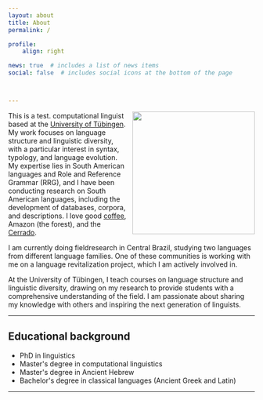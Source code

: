 ```yaml
---
layout: about
title: About
permalink: /

profile: 
    align: right

news: true  # includes a list of news items 
social: false  # includes social icons at the bottom of the page



---
```



<img style="float: right; margin-left: 10px;" src="/Fa2.png" width="250" />

This is a test. computational linguist based at the [University of Tübingen](https://uni-tuebingen.de). My work focuses on language structure and linguistic diversity, with a particular interest in syntax, typology, and language evolution. My expertise lies in South American languages and Role and Reference Grammar (RRG), and I have been conducting research on South American languages, including the development of databases, corpora, and descriptions. I love good [coffee](https://espressocoffeeguide.com), Amazon (the forest), and the [Cerrado](https://en.wikipedia.org/wiki/Cerrado).

I am currently doing fieldresearch in Central Brazil, studying two languages from different language families. One of these communities is working with me on a language revitalization project, which I am actively involved in.

At the University of Tübingen, I teach courses on language structure and linguistic diversity, drawing on my research to provide students with a comprehensive understanding of the field. I am passionate about sharing my knowledge with others and inspiring the next generation of linguists.

---
## Educational background

* PhD in linguistics
* Master's degree in computational linguistics
* Master's degree in Ancient Hebrew
* Bachelor's degree in classical languages (Ancient Greek and Latin)
    





---

